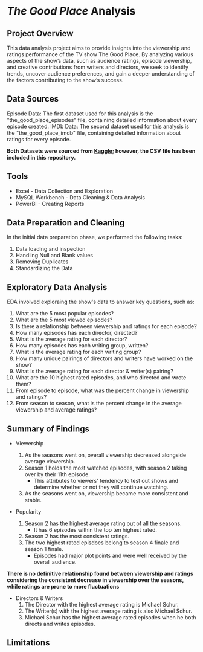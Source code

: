 # _The Good Place_ Analysis


## Project Overview

This data analysis project aims to provide insights into the viewership and ratings performance of the TV show The Good Place. By analyzing various aspects of the show’s data, such as audience ratings, episode viewership, and creative contributions from writers and directors, we seek to identify trends, uncover audience preferences, and gain a deeper understanding of the factors contributing to the show’s success.

## Data Sources

Episode Data: The first dataset used for this analysis is the "the_good_place_episodes" file, containing detailed information about every episode created.
IMDb Data: The second dataset used for this analysis is the "the_good_place_imdb" file, containing detailed information about ratings for every episode.

**Both Datasets were sourced from [Kaggle](https://www.kaggle.com/datasets/bcruise/the-good-place-episode-data); however, the CSV file has been included in this repository.**

## Tools 

- Excel - Data Collection and Exploration
- MySQL Workbench - Data Cleaning & Data Analysis
- PowerBI - Creating Reports


## Data Preparation and Cleaning

In the initial data preparation phase, we performed the following tasks:
1. Data loading and inspection
2. Handling Null and Blank values
3. Removing Duplicates
4. Standardizing the Data

## Exploratory Data Analysis

EDA involved exploraing the show's data to answer key questions, such as:

1. What are the 5 most popular episodes?
2. What are the 5 most viewed episodes?
3. Is there a relationship between viewership and ratings for each episode?
4. How many episodes has each director, directed?
5. What is the average rating for each director?
6. How many episodes has each writing group, written?
7. What is the average rating for each writing group?
8. How many unique pairings of directors and writers have worked on the show?
9. What is the average rating for each director & writer(s) pairing?
10. What are the 10 highest rated episodes, and who directed and wrote them?
11. From episode to episode, what was the percent change in viewership and ratings?
12. From season to season, what is the percent change in the average viewership and average ratings?


## Summary of Findings
* Viewership
  1. As the seasons went on, overall viewership decreased alongside average viewership.
  2. Season 1 holds the most watched episodes, with season 2 taking over by their 11th episode.
      - This attributes to viewers' tendency to test out shows and determine whether or not they will continue watching.
  3. As the seasons went on, viewership became more consistent and stable.
    
* Popularity
    1. Season 2 has the highest average rating out of all the seasons.
        - It has 6 episodes within the top ten highest rated. 
    2. Season 2 has the most consistent ratings.
    3. The two highest rated episdoes belong to season 4 finale and season 1 finale.
        - Episodes had major plot points and were well received by the overall audience.

**There is no definitive relationship found between viewership and ratings considering the consistent decrease in viewership over the seasons, while ratings are prone to more fluctuations** 

* Directors & Writers
    1. The Director with the highest average rating is Michael Schur.
    2. The Writer(s) with the highest average rating is also Michael Schur.
    3. Michael Schur has the highest average rated episodes when he both directs and writes episodes.


## Limitations

